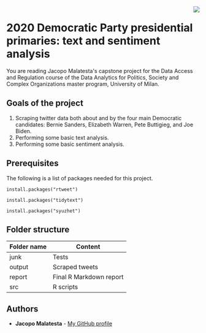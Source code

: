 <img src="https://raw.githubusercontent.com/JacopoMalatesta/awesome-readme/master/icon.png" align="right" />

# 2020 Democratic Party presidential primaries: text and sentiment analysis

You are reading Jacopo Malatesta's capstone project for the Data Access and Regulation course of the Data Analytics for Politics, Society and Complex Organizations master program, University of Milan.

## Goals of the project

1. Scraping twitter data both about and by the four main Democratic candidates: Bernie Sanders, Elizabeth Warren, Pete Buttigieg, and Joe Biden.
2. Performing some basic text analysis.
3. Performing some basic sentiment analysis.

## Prerequisites

The following is a list of packages needed for this project.

```
install.packages("rtweet")
```

```
install.packages("tidytext")
```

```
install.packages("syuzhet")
```

## Folder structure 

Folder name | Content
------------ | -------------
junk | Tests 
output | Scraped tweets 
report | Final R Markdown report
src | R scripts

## Authors

* **Jacopo Malatesta** - [My GitHub profile](https://github.com/JacopoMalatesta)


